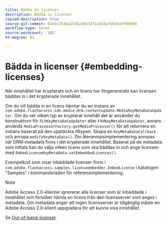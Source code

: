 ```yaml
---
title: Bädda in licenser
description: Bädda in licenser
copied-description: true
source-git-commit: 02ebc3548a254b2a6554f1ab34afbb3ea5f09bb8
workflow-type: tm+mt
source-wordcount: '165'
ht-degree: 0%

---
```


# Bädda in licenser {#embedding-licenses}

När innehållet har krypterats och en licens har förgenererats kan licensen bäddas in i det krypterade innehållet.

Om du vill bädda in en licens hämtar du en instans av `com.adobe.flashaccess.sdk.media.drm.contentupdate.MediaKeyMetaDataUpdater`. Om du vet vilken typ av krypterat innehåll det är använder du konstruktorn för `FLVKeyMetaDataUpdater` eller `F4VKeyMetaDataUpdater`, annars används `MediaProcessorFactory.getMediaProcessor()` för att returnera en instans baserat på den upptäckta filtypen. Skapa en `KeyMetaDataCallback` och anropa `modifyKeyMetaData()`. Din återanropsimplementering anropas när DRM-metadata finns i det krypterade innehållet. Baserat på de metadata som hittats kan du välja vilken licens som ska bäddas in och ange licensen med `EmbedLicenseKeyMetaData.setEmbeddedLicenses()`.

Exempelkod som visar inbäddade licenser finns i `com.adobe.flashaccess.samples.licenseembedder.EmbedLicense` i katalogen &quot;Samples&quot; i kommandoraden för referensimplementering.

>[!NOTE]
>
>Adobe Access 2.0-klienter ignorerar alla licenser som är inbäddade i innehållet och försöker hämta en licens från den licensserver som anges i metadata. Om metadata anger att ingen licensserver är tillgänglig måste en Adobe Access 2.0-klient uppgradera för att kunna visa innehållet.

Se [Out-of-band-licenser](../../aaxs-protecting-content/content-introduction/packaging-options/content-out-of-band-licenses.md).
